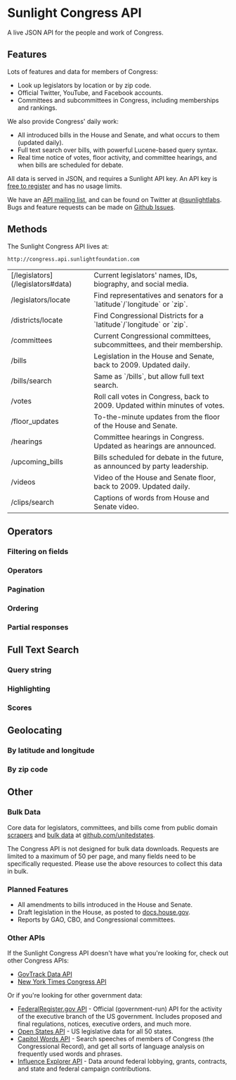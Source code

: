 # Sunlight Congress API

A live JSON API for the people and work of Congress.

## Features

Lots of features and data for members of Congress:

* Look up legislators by location or by zip code.
* Official Twitter, YouTube, and Facebook accounts.
* Committees and subcommittees in Congress, including memberships and rankings.

We also provide Congress' daily work:

* All introduced bills in the House and Senate, and what occurs to them (updated daily).
* Full text search over bills, with powerful Lucene-based query syntax.
* Real time notice of votes, floor activity, and committee hearings, and when bills are scheduled for debate.

All data is served in JSON, and requires a Sunlight API key. An API key is [free to register](http://services.sunlightlabs.com/accounts/register/) and has no usage limits.

We have an [API mailing list](https://groups.google.com/forum/?fromgroups#!forum/sunlightlabs-api-discuss), and can be found on Twitter at [@sunlightlabs](http://twitter.com/sunlightlabs). Bugs and feature requests can be made on [Github Issues](https://github.com/sunlightlabs/congress/issues).


## Methods

The Sunlight Congress API lives at:

```text
http://congress.api.sunlightfoundation.com
```

<table>
<tr>
<td>[/legislators](/legislators#data)</td>
<td>Current legislators' names, IDs, biography, and social media.</td>
</tr><tr>
<td>/legislators/locate</td><td>Find representatives and senators for a `latitude`/`longitude` or `zip`.</td>
</tr><tr>
<td>/districts/locate</td><td>Find Congressional Districts for a `latitude`/`longitude` or `zip`.</td>
</tr><tr>
<td>/committees</td>
<td>Current Congressional committees, subcommittees, and their membership.</td>
</tr><tr>
<td>/bills</td>
<td>Legislation in the House and Senate, back to 2009. Updated daily.</td>
</tr><tr>
<td>/bills/search</td><td>Same as `/bills`, but allow full text search.</td>
</tr><tr>
<td>/votes</td>
<td>Roll call votes in Congress, back to 2009. Updated within minutes of votes.</td>
</tr><tr>
<td>/floor_updates</td>
<td>To-the-minute updates from the floor of the House and Senate.</td>
</tr><tr>
<td>/hearings</td>
<td>Committee hearings in Congress. Updated as hearings are announced.</td>
</tr><tr>
<td>/upcoming_bills</td>
<td>Bills scheduled for debate in the future, as announced by party leadership.</td>
</tr><tr>
<td>/videos</td>
<td>Video of the House and Senate floor, back to 2009. Updated daily.</td>
</tr><tr>
<td>/clips/search</td><td>Captions of words from House and Senate video.</td>
</tr>
</table>

## Operators

### Filtering on fields

### Operators

### Pagination

### Ordering

### Partial responses

## Full Text Search

### Query string

### Highlighting

### Scores

## Geolocating

### By latitude and longitude

### By zip code



## Other

### Bulk Data

Core data for legislators, committees, and bills come from public domain [scrapers](https://github.com/unitedstates/congress) and [bulk data](https://github.com/unitedstates/congress-legislators) at [github.com/unitedstates](https://github.com/unitedstates/). 

The Congress API is not designed for bulk data downloads. Requests are limited to a maximum of 50 per page, and many fields need to be specifically requested. Please use the above resources to collect this data in bulk.

### Planned Features

* All amendments to bills introduced in the House and Senate.
* Draft legislation in the House, as posted to [docs.house.gov](http://docs.house.gov).
* Reports by GAO, CBO, and Congressional committees.

### Other APIs

If the Sunlight Congress API doesn't have what you're looking for, check out other Congress APIs:

* [GovTrack Data API](http://www.govtrack.us/developers/api)
* [New York Times Congress API](http://developer.nytimes.com/docs/congress_api)

Or if you're looking for other government data:

* [FederalRegister.gov API](https://www.federalregister.gov/learn/developers) - Official (government-run) API for the activity of the executive branch of the US government. Includes proposed and final regulations, notices, executive orders, and much more.
* [Open States API](http://openstates.org/api/) - US legislative data for all 50 states.
* [Capitol Words API](http://capitolwords.org/api/) - Search speeches of members of Congress (the Congressional Record), and get all sorts of language analysis on frequently used words and phrases.
* [Influence Explorer API](http://data.influenceexplorer.com/api) - Data around federal lobbying, grants, contracts, and state and federal campaign contributions.